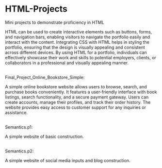 # HTML-Projects
Mini projects to demonstrate proficiency in HTML


HTML can be used to create interactive elements such as buttons, forms, and navigation bars, enabling visitors to navigate the portfolio easily and interact with the content. Integrating CSS with HTML helps in styling the portfolio, ensuring that the design is visually appealing and consistent across different devices. By using HTML for a portfolio, individuals can effectively showcase their work and skills to potential employers, clients, or collaborators in a professional and visually appealing manner.

<br>
Final_Project_Online_Bookstore_Simple:
<br><p> A simple online bookstore website allows users to browse, search, and purchase books conveniently. It features a user-friendly interface with book listings, search functionality, and a secure payment gateway. Users can create accounts, manage their profiles, and track their order history. The website provides easy access to customer support for any inquiries or assistance.</p>

<br>
Semantics.p1:
<br><p>A simple website of basic construction.</p>

<br>
Semantics.p2:
<br><p>A simple website of social media inputs and blog construction.</p>
